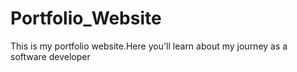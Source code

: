 # Portfolio_Website
This is my portfolio website.Here you'll learn about my journey as a software developer
